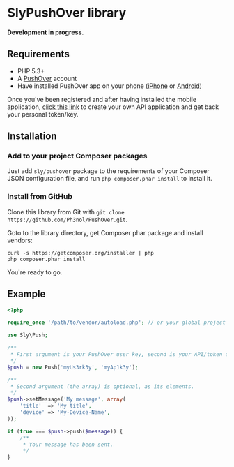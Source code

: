 # SlyPushOver library

**Development in progress.**

## Requirements

* PHP 5.3+
* A [PushOver](https://pushover.net) account
* Have installed PushOver app on your phone
([iPhone](http://itunes.apple.com/us/app/pushover-notifications/id506088175?mt=8) or [Android](https://play.google.com/store/apps/details?id=net.superblock.pushover&hl=fr))

Once you've been registered and after having installed the mobile application,
[click this link](https://pushover.net/apps/build) to create your own API application
and get back your personal token/key.

## Installation

### Add to your project Composer packages

Just add `sly/pushover` package to the requirements of your Composer JSON configuration file,
and run `php composer.phar install` to install it.

### Install from GitHub

Clone this library from Git with `git clone https://github.com/Ph3nol/PushOver.git`.

Goto to the library directory, get Composer phar package and install vendors:

```
curl -s https://getcomposer.org/installer | php
php composer.phar install
```

You're ready to go.

## Example

``` php
<?php

require_once '/path/to/vendor/autoload.php'; // or your global project autoload

use Sly\Push;

/**
 * First argument is your PushOver user key, second is your API/token one.
 */
$push = new Push('myUs3rk3y', 'myAp1k3y');

/**
 * Second argument (the array) is optional, as its elements.
 */
$push->setMessage('My message', array(
    'title'  => 'My title',
    'device' => 'My-Device-Name',
));

if (true === $push->push($message)) {
    /**
     * Your message has been sent.
     */
}
```